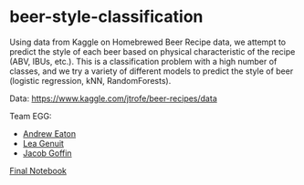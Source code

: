 # beer-style-classification
Using data from Kaggle on Homebrewed Beer Recipe data, we attempt to predict the style of each beer based on physical characteristic of the recipe (ABV, IBUs, etc.). This is a classification problem with a high number of classes, and we try a variety of different models to predict the style of beer (logistic regression, kNN, RandomForests).
<br>

Data: https://www.kaggle.com/jtrofe/beer-recipes/data

Team EGG: 
* [Andrew Eaton](https://www.linkedin.com/in/andrew-w-eaton/)
* [Lea Genuit](https://www.linkedin.com/in/leagenuit/)
* [Jacob Goffin](https://www.linkedin.com/in/jacob-goffin/)

[Final Notebook](https://github.com/jgoffin/beer-style-classification/blob/master/team_egg_ml_lab_final_notebook.ipynb)
